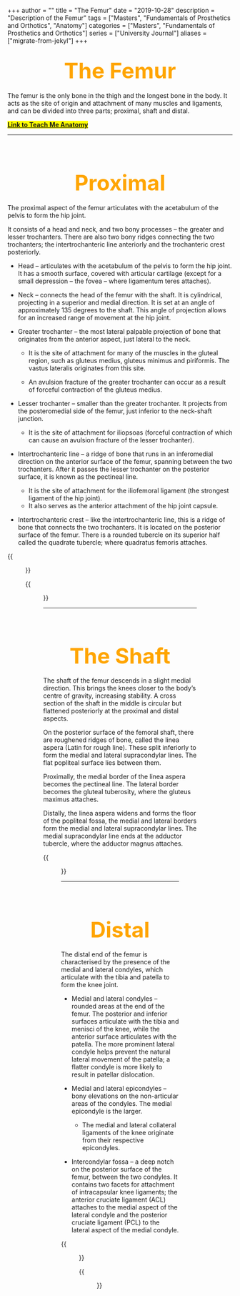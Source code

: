 +++
author = ""
title = "The Femur"
date = "2019-10-28"
description = "Description of the Femur"
tags = ["Masters", "Fundamentals of Prosthetics and Orthotics", "Anatomy"]
categories = ["Masters", "Fundamentals of Prosthetics and Orthotics"]
series = ["University Journal"]
aliases = ["migrate-from-jekyl"]
+++

<font size="+7" color="orange"><center> The Femur </center></font>  
---

The femur is the only bone in the thigh and the longest bone in the body. It acts as the site of origin and attachment of many muscles and ligaments, and can be divided into three parts; proximal, shaft and distal.

**<mark>[Link to Teach Me Anatomy](https://teachmeanatomy.info/lower-limb/bones/femur/)<mark>**

---

<br><br>

<font size="+7" color="orange"><center> Proximal </center></font>  
---

The proximal aspect of the femur articulates with the acetabulum of the pelvis to form the hip joint.

It consists of a head and neck, and two bony processes – the greater and lesser trochanters. There are also two bony ridges connecting the two trochanters; the intertrochanteric line anteriorly and the trochanteric crest posteriorly.

- Head – articulates with the acetabulum of the pelvis to form the hip joint. It has a smooth surface, covered with articular cartilage (except for a small depression – the fovea – where ligamentum teres attaches).

- Neck – connects the head of the femur with the shaft. It is cylindrical, projecting in a superior and medial direction. It is set at an angle of approximately 135 degrees to the shaft. This angle of projection allows for an increased range of movement at the hip joint.

- Greater trochanter – the most lateral palpable projection of bone that originates from the anterior aspect, just lateral to the neck.
    - It is the site of attachment for many of the muscles in the gluteal region, such as gluteus medius, gluteus minimus and piriformis. The vastus lateralis originates from this site.

    - An avulsion fracture of the greater trochanter can occur as a result of forceful contraction of the gluteus medius.

- Lesser trochanter – smaller than the greater trochanter. It projects from the posteromedial side of the femur, just inferior to the neck-shaft junction.
    - It is the site of attachment for iliopsoas (forceful contraction of which can cause an avulsion fracture of the lesser trochanter).

- Intertrochanteric line – a ridge of bone that runs in an inferomedial direction on the anterior surface of the femur, spanning between the two trochanters. After it passes the lesser trochanter on the posterior surface, it is known as the pectineal line.
    - It is the site of attachment for the iliofemoral ligament (the strongest ligament of the hip joint).
    - It also serves as the anterior attachment of the hip joint capsule.

- Intertrochanteric crest – like the intertrochanteric line, this is a ridge of bone that connects the two trochanters. It is located on the posterior surface of the femur. There is a rounded tubercle on its superior half called the quadrate tubercle; where quadratus femoris attaches.

{{<figure src="/2019-10-14/Anterior-Surface-of-the-Proximal-Portion-of-the-Femur-Bony-Landmarks.jpg" class="post-cover" align="centre">}}

{{<figure src="/2019-10-14/Posterior-Surface-of-the-Proximal-Portion-of-the-Femur-Bony-Landmarks-624x533.jpg" class="post-cover" align="centre">}}

---

<br><br>

<font size="+7" color="orange"><center> The Shaft </center></font>  
---

The shaft of the femur descends in a slight medial direction. This brings the knees closer to the body’s centre of gravity, increasing stability. A cross section of the shaft in the middle is circular but flattened posteriorly at the proximal and distal aspects.

On the posterior surface of the femoral shaft, there are roughened ridges of bone, called the linea aspera (Latin for rough line). These split inferiorly to form the medial and lateral supracondylar lines. The flat popliteal surface lies between them.

Proximally, the medial border of the linea aspera becomes the pectineal line. The lateral border becomes the gluteal tuberosity, where the gluteus maximus attaches.

Distally, the linea aspera widens and forms the floor of the popliteal fossa, the medial and lateral borders form the medial and lateral supracondylar lines. The medial supracondylar line ends at the adductor tubercle, where the adductor magnus attaches.

{{<figure src="/2019-10-14/Posterior-Surface-of-the-Shaft-of-the-Femur-431x1024.jpg" class="post-cover" align="centre">}}

---

<br><br>

<font size="+7" color="orange"><center> Distal </center></font>  
---

The distal end of the femur is characterised by the presence of the medial and lateral condyles, which articulate with the tibia and patella to form the knee joint.

- Medial and lateral condyles – rounded areas at the end of the femur. The posterior and inferior surfaces articulate with the tibia and menisci of the knee, while the anterior surface articulates with the patella. The more prominent lateral condyle helps prevent the natural lateral movement of the patella; a flatter condyle is more likely to result in patellar dislocation.

- Medial and lateral epicondyles – bony elevations on the non-articular areas of the condyles. The medial epicondyle is the larger.
    - The medial and lateral collateral ligaments of the knee originate from their respective epicondyles.

- Intercondylar fossa – a deep notch on the posterior surface of the femur, between the two condyles. It contains two facets for attachment of intracapsular knee ligaments; the anterior cruciate ligament (ACL) attaches to the medial aspect of the lateral condyle and the posterior cruciate ligament (PCL) to the lateral aspect of the medial condyle.

{{<figure src="/2019-10-14/Anterior-Surface-of-the-Distal-Portion-of-the-Femur-600x461.jpg" class="post-cover" align="centre">}}

{{<figure src="/2019-10-14/Posterior-Surface-of-the-Distal-Portion-of-the-Femur.jpg" class="post-cover" align="centre">}}